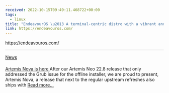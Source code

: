 ```yaml
---
received: 2022-10-15T09:49:11.468722+00:00
tags:
  - linux
title: "EndeavourOS \u2013 A terminal-centric distro with a vibrant and fri   endly community at its core"
link: https://endeavouros.com/
---
```


https://endeavouros.com/

---

[News](https://endeavouros.com/category/news/)

####

[
Artemis Nova is here ](https://endeavouros.com/news/artemis-nova-is-here/)
After our Artemis Neo 22.8 release that only addressed the Grub issue for the offline installer, we are proud to present, Artemis Nova, a release that next to the regular upstream refreshes also ships with
[ Read more…](https://endeavouros.com/news/artemis-nova-is-here/)
